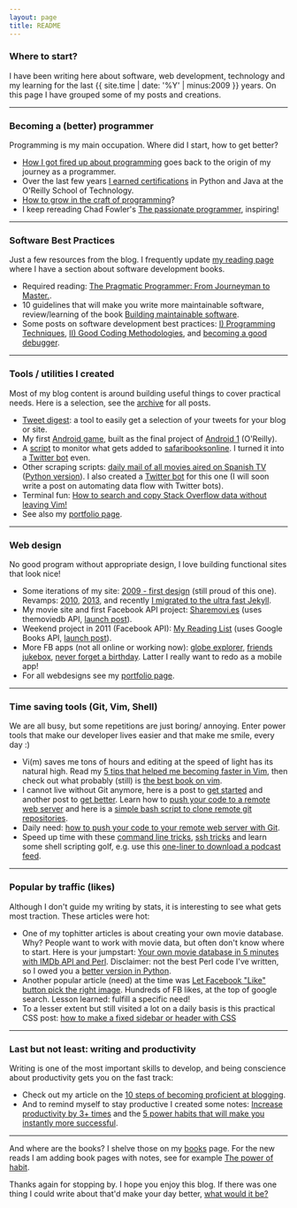 ```yaml
---
layout: page
title: README
---
```


### Where to start?

I have been writing here about software, web development, technology and my learning for the last {{ site.time | date: '%Y' | minus:2009 }} years. On this page I have grouped some of my posts and creations. 

---

### Becoming a (better) programmer

Programming is my main occupation. Where did I start, how to get better?

* [How I got fired up about programming](2016/02/fired-up-about-programming/) goes back to the origin of my journey as a programmer.
* Over the last few years [I earned certifications](2016/02/certified-advanced-java/) in Python and Java at the O'Reilly School of Technology.
* [How to grow in the craft of programming](2012/08/how-to-grow-craft-programming/)?
* I keep rereading Chad Fowler's [The passionate programmer](2011/04/advance-career-read-passionate-programmer/), inspiring!

---

### Software Best Practices

Just a few resources from the blog. I frequently update [my reading page](books) where I have a section about software development books.

* Required reading: [The Pragmatic Programmer: From Journeyman to Master.](2011/02/great-book-about-software-engineering/).
* 10 guidelines that will make you write more maintainable software, review/learning of the book [Building maintainable software](2016/03/building-maintainable-software/).
* Some posts on software development best practices: [I) Programming Techniques](2012/06/best-practices-software-development-programming-techniques/), [II) Good Coding Methodologies](2012/07/best-practices-software-development-good-coding-methodologies/), and [becoming a good debugger](2011/07/becoming-good-debugger/).

---

### Tools / utilities I created

Most of my blog content is around building useful things to cover practical needs. Here is a selection, see the [archive](archive) for all posts.

* [Tweet digest](2012/03/easy-way-compile-tweet-digest/): a tool to easily get a selection of your tweets for your blog or site.
* My first [Android game](2015/04/my-first-android-game-free-monkey/), built as the final project of [Android 1](http://archive.oreilly.com/oreillyschool/courses/courses.html#course_id_157) (O'Reilly).
* A [script](2015/11/new-safari-books-notification-email/) to monitor what gets added to [safaribooksonline](http://safaribooksonline.com/). I turned it into a [Twitter bot](https://twitter.com/newsafaribooks) even.
* Other scraping scripts: [daily mail of all movies aired on Spanish TV](2012/09/perl-practice-daily-mail-of-movies-spanish-tv/) ([Python version](2013/01/movies-aired-on-spanish-tv-part2-python/)). I also created a [Twitter bot](https://twitter.com/cine_tv_es) for this one (I will soon write a post on automating data flow with Twitter bots).
* Terminal fun: [How to search and copy Stack Overflow data without leaving Vim!](2013/01/search-copy-stackoverflow-data-in-vim-with-conque/)
* See also my [portfolio page](portfolio).

---

### Web design

No good program without appropriate design, I love building functional sites that look nice!

* Some iterations of my site: [2009 - first design](http://projects.bobbelderbos.com/bb_website_2009.jpg) (still proud of this one). Revamps: [2010](2010/09/new-website-design/), [2013](2013/02/responsive-website-redesign/), and recently [I migrated to the ultra fast Jekyll](2016/01/migrating-to-jekyll/).
* My movie site and first Facebook API project: [Sharemovi.es](http://sharemovi.es/) (uses themoviedb API, [launch post](2010/11/sneak-preview-sharemovies/)).
* Weekend project in 2011 (Facebook API): [My Reading List](http://fbreadinglist.com/) (uses Google Books API, [launch post](2011/03/new-facebook-app-my-reading-list/)).
* More FB apps (not all online or working now): [globe explorer](http://bobbelderbos.com/globe/), [friends jukebox](2011/06/new-facebook-app-friends-jukebox/), [never forget a birthday](2011/07/example-simple-facebook-canvasapp-never-forget-a-birthday/). Latter I really want to redo as a mobile app!
* For all webdesigns see my [portfolio page](portfolio).

---

### Time saving tools (Git, Vim, Shell)

We are all busy, but some repetitions are just boring/ annoying. Enter power tools that make our developer lives easier and that make me smile, every day :)

* Vi(m) saves me tons of hours and editing at the speed of light has its natural high. Read my [5 tips that helped me becoming faster in Vim](2012/09/5-tips-for-becoming-faster-in-vim/), then check out what probably (still) is [the best book on vim](2012/10/book-review-practical-vim-edit-text-at-the-speed-of-thought/).
* I cannot live without Git anymore, here is a post to [get started](2012/02/git-in-a-nutshell/) and another post to [get better](2013/03/master-intermediate-git-operations/). Learn how to [push your code to a remote web server](2012/03/push-code-remote-web-server-git/) and here is a [simple bash script to clone remote git repositories](2012/07/simple-bash-script-to-clone-remote-git-repositories/).
* Daily need: [how to push your code to your remote web server with Git](2012/03/push-code-remote-web-server-git/).
* Speed up time with these [command line tricks](2013/05/be-more-productive-with-unix-shell/), [ssh tricks](2013/05/ssh-tricks-remote-servers/) and learn some shell scripting golf, e.g. use this [one-liner to download a podcast feed](2013/12/podcast-scripting-golf/).

---

### Popular by traffic (likes)

Although I don't guide my writing by stats, it is interesting to see what gets most traction. These articles were hot:

* One of my tophitter articles is about creating your own movie database. Why? People want to work with movie data, but often don't know where to start. Here is your jumpstart: [Your own movie database in 5 minutes with IMDb API and Perl](2011/11/movie-database-imdb-api-perl/). Disclaimer: not the best Perl code I've written, so I owed you a [better version in Python](2016/02/movie-site-in-minute-omdb-api-python/).
* Another popular article (need) at the time was [Let Facebook "Like" button pick the right image](2011/03/facebook-like-button-right-image/). Hundreds of FB likes, at the top of google search. Lesson learned: fulfill a specific need!
* To a lesser extent but still visited a lot on a daily basis is this practical CSS post: [how to make a fixed sidebar or header with CSS](2012/03/how-to-make-a-fixed-sidebar-or-header-with-css/)

---

### Last but not least: writing and productivity

Writing is one of the most important skills to develop, and being conscience about productivity gets you on the fast track: 

* Check out my article on the [10 steps of becoming proficient at blogging](2011/07/10-steps-proficient-blogger/).
* And to remind myself to stay productive I created some notes: [Increase productivity by 3+ times](2010/09/increase-productivity-by-3-times/) and the [5 power habits that will make you instantly more successful](2016/02/power-habits/).

---

And where are the books? I shelve those on my [books](books) page. For the new reads I am adding book pages with notes, see for example [The power of habit](books/PowerHabit.html).

Thanks again for stopping by. I hope you enjoy this blog. If there was one thing I could write about that'd make your day better, <a href="mailto:ideas@bobbelderbos.com?Subject=Please%20write%20about%20..." target="_top">what would it be?</a>
